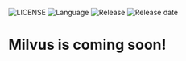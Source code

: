![LICENSE](https://img.shields.io/badge/license-Apache--2.0-brightgreen.svg)
![Language](https://img.shields.io/badge/language-C%2B%2B-blue.svg)
![Release](https://img.shields.io/badge/Release-v0.5.0-orange.svg)
![Release date](https://img.shields.io/badge/release__date-October-yellowgreen)

# Milvus is coming soon!
